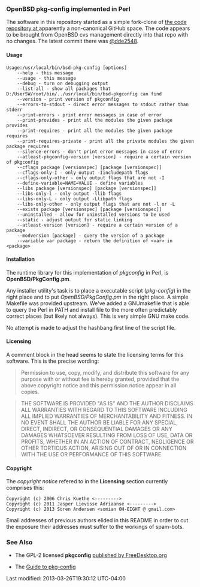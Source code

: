 ### OpenBSD pkg-config implemented in Perl

The software in this repository started as a simple fork-clone of [the code repository at
](https://github.com/jasperla "Github jasperla") apparently a non-canonical GitHub space.
The code appears to be brought from OpenBSD cvs management directly into that repo with
no changes. The latest commit there was
[@dde2548](https://github.com/jasperla/pkg-config/commit/dde2548e24b569836ffc4dfaca70e28f1d232c63).

#### Usage
```text
Usage:/usr/local/bin/bsd-pkg-config [options]
    --help - this message
    --usage - this message
    --debug	- turn on debugging output
    --list-all - show all packages that D:/UserSW/root/bin/../usr/local/bin/bsd-pkgconfig can find
    --version - print version of pkgconfig
    --errors-to-stdout - direct error messages to stdout rather than stderr
    --print-errors - print error messages in case of error
    --print-provides - print all the modules the given package provides
    --print-requires - print all the modules the given package requires
    --print-requires-private - print all the private modules the given package requires
    --silence-errors - don't print error messages in case of error
    --atleast-pkgconfig-version [version] - require a certain version of pkgconfig
    --cflags package [versionspec] [package [versionspec]]
    --cflags-only-I - only output -Iincludepath flags
    --cflags-only-other - only output flags that are not -I
    --define-variable=NAME=VALUE - define variables
    --libs package [versionspec] [package [versionspec]]
    --libs-only-l - only output -llib flags
    --libs-only-L - only output -Llibpath flags
    --libs-only-other - only output flags that are not -l or -L
    --exists package [versionspec] [package [versionspec]]
    --uninstalled - allow for uninstalled versions to be used
    --static - adjust output for static linking
    --atleast-version [version] - require a certain version of a package
    --modversion [package] - query the version of a package
    --variable var package - return the definition of <var> in <package>
```

#### Installation

The runtime library for this implementation of _pkgconfig_ in Perl, is **OpenBSD/PkgConfig.pm**. 

Any installer utility's task is to place a executable script (_pkg-config_) in the right place
and to put *OpenBSD/PkgConfig.pm* in the right place. A simple Makefile was provided upstream.
We've added a GNUmakefile that is able to query the Perl in PATH and install file to the more
often predictably correct places (but likely not always). This is very simple GNU make code.

No attempt is made to adjust the hashbang first line of the script file.

#### Licensing

A comment block in the head seems to state the licensing terms for this software. This is
the precise wording:

> Permission to use, copy, modify, and distribute this software for any
> purpose with or without fee is hereby granted, provided that the above
> copyright notice and this permission notice appear in all copies.

> THE SOFTWARE IS PROVIDED "AS IS" AND THE AUTHOR DISCLAIMS ALL WARRANTIES
> WITH REGARD TO THIS SOFTWARE INCLUDING ALL IMPLIED WARRANTIES OF
> MERCHANTABILITY AND FITNESS. IN NO EVENT SHALL THE AUTHOR BE LIABLE FOR
> ANY SPECIAL, DIRECT, INDIRECT, OR CONSEQUENTIAL DAMAGES OR ANY DAMAGES
> WHATSOEVER RESULTING FROM LOSS OF USE, DATA OR PROFITS, WHETHER IN AN
> ACTION OF CONTRACT, NEGLIGENCE OR OTHER TORTIOUS ACTION, ARISING OUT OF
> OR IN CONNECTION WITH THE USE OR PERFORMANCE OF THIS SOFTWARE.

#### Copyright

The _copyright notice_ refered to in the __Licensing__ section currently comprises
this:

    Copyright (c) 2006 Chris Kuethe <--------->
    Copyright (c) 2011 Jasper Lievisse Adriaanse <--------->
    Copyright (c) 2013 Sören Andersen <somian OH-EIGHT @ gmail.com>
 
Email addresses of previous authors elided in this README in order to cut the exposure
their addresses must suffer to the workings of spam-bots.

### See Also

 * The GPL-2 licensed __pkgconfig__
[published by FreeDesktop.org](http://www.freedesktop.org/wiki/Software/pkg-config)

 * The [Guide to pkg-config](http://people.freedesktop.org/~dbn/pkg-config-guide.html "published by Dan Nicholson")

Last modified: 2013-03-26T19:30:12 UTC-04:00
